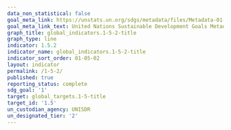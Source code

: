 ```yaml
---
data_non_statistical: false
goal_meta_link: https://unstats.un.org/sdgs/metadata/files/Metadata-01-05-02.pdf
goal_meta_link_text: United Nations Sustainable Development Goals Metadata (pdf 894kB)
graph_title: global_indicators.1-5-2-title
graph_type: line
indicator: 1.5.2
indicator_name: global_indicators.1-5-2-title
indicator_sort_order: 01-05-02
layout: indicator
permalink: /1-5-2/
published: true
reporting_status: complete
sdg_goal: '1'
target: global_targets.1-5-title
target_id: '1.5'
un_custodian_agency: UNISDR
un_designated_tier: '2'
---
```

